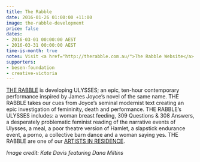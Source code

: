 ```yaml
---
title: The Rabble
date: 2016-01-26 01:00:00 +11:00
image: the-rabble-development
price: false
dates:
- 2016-03-01 00:00:00 AEST
- 2016-03-31 00:00:00 AEST
time-is-month: true
notes: Visit <a href="http://therabble.com.au/">The Rabble Website</a>
supporters:
- besen-foundation
- creative-victoria
---
```


[THE RABBLE](http://therabble.com.au/) is developing ULYSSES; an epic, ten-hour contemporary performance inspired by James Joyce’s novel of the same name. THE RABBLE takes our cues from Joyce’s seminal modernist text creating an epic investigation of femininity, death and performance. THE RABBLE’s ULYSSES includes: a woman breast feeding, 309 Questions & 308 Answers, a desperately problematic feminist reading of the narrative events of Ulysses, a meal, a poor theatre version of Hamlet, a slapstick endurance event, a porno, a collective barn dance and a woman saying yes. THE RABBLE are one of our [ARTISTS IN RESIDENCE](http://thesubstation.org.au/show/the-rabble/).

_Image credit: Kate Davis featuring Dana Miltins_
